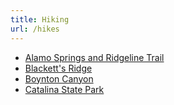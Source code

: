 ```yaml
---
title: Hiking
url: /hikes
---
```


- [Alamo Springs and Ridgeline Trail](alamo-springs-ridgeline.md)
- [Blackett's Ridge](blacketts-ridge.md)
- [Boynton Canyon](boynton-canyon.md)
- [Catalina State Park](catalina-state-park-loop.md)